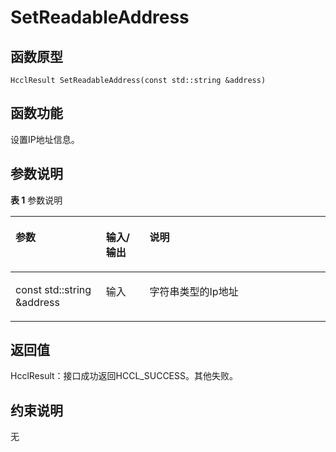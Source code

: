 # SetReadableAddress 

## 函数原型<a name="zh-cn_topic_0000001956618393_section1418mcpsimp"></a>

```
HcclResult SetReadableAddress(const std::string &address)
```

## 函数功能<a name="zh-cn_topic_0000001956618393_section1421mcpsimp"></a>

设置IP地址信息。

## 参数说明<a name="zh-cn_topic_0000001956618393_section1424mcpsimp"></a>

**表 1**  参数说明

<a name="zh-cn_topic_0000001956618393_table1426mcpsimp"></a>
<table><thead align="left"><tr id="zh-cn_topic_0000001956618393_row1433mcpsimp"><th class="cellrowborder" valign="top" width="28.71%" id="mcps1.2.4.1.1"><p id="zh-cn_topic_0000001956618393_p1435mcpsimp"><a name="zh-cn_topic_0000001956618393_p1435mcpsimp"></a><a name="zh-cn_topic_0000001956618393_p1435mcpsimp"></a>参数</p>
</th>
<th class="cellrowborder" valign="top" width="13.86%" id="mcps1.2.4.1.2"><p id="zh-cn_topic_0000001956618393_p1437mcpsimp"><a name="zh-cn_topic_0000001956618393_p1437mcpsimp"></a><a name="zh-cn_topic_0000001956618393_p1437mcpsimp"></a>输入/输出</p>
</th>
<th class="cellrowborder" valign="top" width="57.43000000000001%" id="mcps1.2.4.1.3"><p id="zh-cn_topic_0000001956618393_p1439mcpsimp"><a name="zh-cn_topic_0000001956618393_p1439mcpsimp"></a><a name="zh-cn_topic_0000001956618393_p1439mcpsimp"></a>说明</p>
</th>
</tr>
</thead>
<tbody><tr id="zh-cn_topic_0000001956618393_row1441mcpsimp"><td class="cellrowborder" valign="top" width="28.71%" headers="mcps1.2.4.1.1 "><p id="zh-cn_topic_0000001956618393_p1443mcpsimp"><a name="zh-cn_topic_0000001956618393_p1443mcpsimp"></a><a name="zh-cn_topic_0000001956618393_p1443mcpsimp"></a>const std::string &amp;address</p>
</td>
<td class="cellrowborder" valign="top" width="13.86%" headers="mcps1.2.4.1.2 "><p id="zh-cn_topic_0000001956618393_p1445mcpsimp"><a name="zh-cn_topic_0000001956618393_p1445mcpsimp"></a><a name="zh-cn_topic_0000001956618393_p1445mcpsimp"></a>输入</p>
</td>
<td class="cellrowborder" valign="top" width="57.43000000000001%" headers="mcps1.2.4.1.3 "><p id="zh-cn_topic_0000001956618393_p1447mcpsimp"><a name="zh-cn_topic_0000001956618393_p1447mcpsimp"></a><a name="zh-cn_topic_0000001956618393_p1447mcpsimp"></a>字符串类型的Ip地址</p>
</td>
</tr>
</tbody>
</table>

## 返回值<a name="zh-cn_topic_0000001956618393_section1448mcpsimp"></a>

HcclResult：接口成功返回HCCL\_SUCCESS。其他失败。

## 约束说明<a name="zh-cn_topic_0000001956618393_section1451mcpsimp"></a>

无

